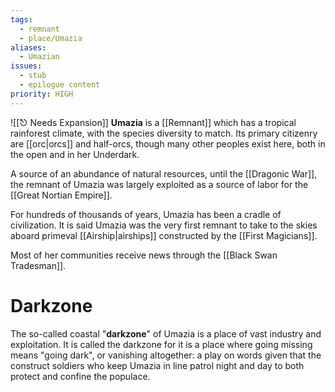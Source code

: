 ```yaml
---
tags:
  - remnant
  - place/Umazia
aliases:
  - Umazian
issues:
  - stub
  - epilogue content
priority: HIGH
---
```

![[⎋ Needs Expansion]]
**Umazia** is a [[Remnant]] which has a tropical rainforest climate, with the species diversity to match. Its primary citizenry are [[orc|orcs]] and half-orcs, though many other peoples exist here, both in the open and in her Underdark. 

A source of an abundance of natural resources, until the [[Dragonic War]], the remnant of Umazia was largely exploited as a source of labor for the [[Great Nortian Empire]]. 

For hundreds of thousands of years, Umazia has been a cradle of civilization. It is said Umazia was the very first remnant to take to the skies aboard primeval [[Airship|airships]] constructed by the [[First Magicians]]. 

Most of her communities receive news through the [[Black Swan Tradesman]].

# Darkzone

The so-called coastal "**darkzone**" of Umazia is a place of vast industry and exploitation. It is called the darkzone for it is a place where going missing means "going dark", or vanishing altogether: a play on words given that the construct soldiers who keep Umazia in line patrol night and day to both protect and confine the populace.